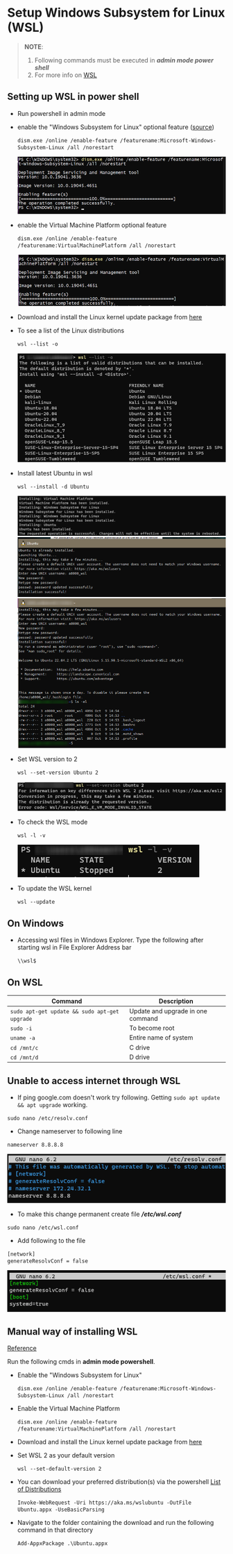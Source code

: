 # Setup Windows Subsystem for Linux (WSL)
> **NOTE**:
> 1. Following commands must be executed in ***admin mode power shell***
> 2. For more info on [WSL](https://docs.microsoft.com/en-us/windows/wsl/install-win10)
> 
## Setting up WSL in power shell
- Run powershell in admin mode
- enable the "Windows Subsystem for Linux" optional feature ([source](https://learn.microsoft.com/en-us/windows/wsl/install-manual))
  ```
  dism.exe /online /enable-feature /featurename:Microsoft-Windows-Subsystem-Linux /all /norestart
  ```
  ![](images/image-30.png)

- enable the Virtual Machine Platform optional feature
  ```
  dism.exe /online /enable-feature /featurename:VirtualMachinePlatform /all /norestart
  ```
  ![](images/image-31.png)
- Download and install the Linux kernel update package from [here](https://learn.microsoft.com/en-us/windows/wsl/install-manual#step-4---download-the-linux-kernel-update-package)

- To see a list of the Linux distributions 
  ```
  wsl --list -o
  ```
  ![](images/image.png)
  
- Install latest Ubuntu in wsl 
  ```
  wsl --install -d Ubuntu
  ```
  ![](images/image-1.png)
  ![](images/image-2.png)
  ![](images/image-3.png)

- Set WSL version to 2 
  ```
  wsl --set-version Ubuntu 2
  ```
  ![](images/image-4.png)
- To check the WSL mode 
  ```
  wsl -l -v
  ```
  ![](images/image-5.png)
- To update the WSL kernel 
  ```
  wsl --update
  ```

## On Windows
- Accessing wsl files in Windows Explorer. Type the following after starting wsl in File Explorer Address bar
  ```
  \\wsl$
  ```

## On WSL
Command                                     | Description
---                                         | ---
`sudo apt-get update && sudo apt-get upgrade` | Update and upgrade in one command
`sudo -i` 		                                | To become root
`uname -a`		                                | Entire name of system
`cd /mnt/c` 		                              | C drive
`cd /mnt/d` 		                              | D drive


## Unable to access internet through WSL
- If ping google.com doesn't work try following. Getting `sudo apt update && apt upgrade` working.
```
sudo nano /etc/resolv.conf
```
- Change nameserver to following line
```
nameserver 8.8.8.8
```
![](images/image-6.png)
- To make this change permanent create file _**/etc/wsl.conf**_
```
sudo nano /etc/wsl.conf
```
- Add following to the file
```
[network]
generateResolvConf = false
```
![](images/image-7.png)

## Manual way of installing WSL
[Reference](https://learn.microsoft.com/en-us/windows/wsl/install-on-server)

Run the following cmds in **admin mode powershell**.

- Enable the "Windows Subsystem for Linux"
  ```
  dism.exe /online /enable-feature /featurename:Microsoft-Windows-Subsystem-Linux /all /norestart
  ```

- Enable the Virtual Machine Platform
  ```
  dism.exe /online /enable-feature /featurename:VirtualMachinePlatform /all /norestart
  ```

- Download and install the Linux kernel update package from [here](https://learn.microsoft.com/en-us/windows/wsl/install-manual#step-4---download-the-linux-kernel-update-package)

- Set WSL 2 as your default version
  ```
  wsl --set-default-version 2
  ```

- You can download your preferred distribution(s) via the powershell
[List of Distributions](https://learn.microsoft.com/en-us/windows/wsl/install-manual#downloading-distributions)
  ```
  Invoke-WebRequest -Uri https://aka.ms/wslubuntu -OutFile Ubuntu.appx -UseBasicParsing
  ```

- Navigate to the folder containing the download and run the following command in that directory
  ```
  Add-AppxPackage .\Ubuntu.appx
  ```